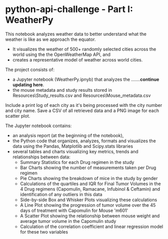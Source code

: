# python-api-challenge - Part I: WeatherPy
This notebook analyzes weather data to better understand what the weather is like as we approach the equator.
* It visualizes the weather of 500+ randomly selected cities across the world using the the OpenWeatherMap API, and 
* creates a representative model of weather across world cities.

The project consists of:
- a Jupyter notebook (WeatherPy.ipnyb) that analyzes the .......**continue updating here**.
- the mouse metadata and study results stored in Resources\Study_results.csv and Resources\Mouse_metadata.csv

Include a print log of each city as it's being processed with the city number and city name.
Save a CSV of all retrieved data and a PNG image for each scatter plot.

The Jupyter notebook contains:
- an analysis report (at the beginning of the notebook), 
- the Python code that organizes, analyzes, formats and visualizes the data using the Pandas, Matplotlib and Scipy.stats libraries  
- several tables and charts visualizing key metrics, trends and relationships between data:
  - Summary Statistics for each Drug regimen in the study
  - Bar Charts showing the number of measurements taken per Drug regimen
  - Pie Charts showing the breakdown of mice in the study by gender
  - Calculations of the quartiles and IQR for Final Tumor Volumes in the 4 Drug regimens (Capomulin, Ramacane, Infubinol & Ceftamin) and identification of any outliers in this data 
  - Side-by-side Box and Whisker Plots visualizing these calculations  
  - A Line Plot showing the progression of tumor volume over the 45 days of treatment with Capomulin for Mouse 'm601'
  - A Scatter Plot showing the relationship between mouse weight and average tumor volume in the Capomulin study
  - Calculation of the correlation coefficient and linear regression model for these two variables
